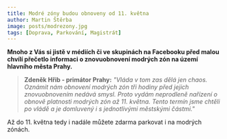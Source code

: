 ```yaml
---
title: Modré zóny budou obnoveny od 11. května
author: Martin Štěrba
image: posts/modrezony.jpg
tags: [Doprava, Parkování, Magistrát]
---
```


**Mnoho z Vás si jistě v médiích či ve skupinách na Facebooku před malou chvílí přečetlo informaci o znovuobnovení modrých zón na území hlavního města Prahy.**

> **Zdeněk Hřib - primátor Prahy:** *"Vláda v tom zas dělá jen chaos. Oznámit nám obnovení modrých zón tři hodiny před jejich znovuobnovením nedává smysl. Proto vydám neprodleně nařízení o obnově platnosti modrých zón až 11. května. Tento termín jsme chtěli po vládě a je domluvený i s jednotlivými městskými částmi."*

Až do 11. května tedy i nadále můžete zdarma parkovat i na modrých zónách.
